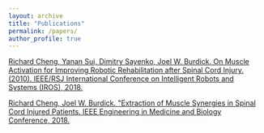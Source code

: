 ```yaml
---
layout: archive
title: "Publications"
permalink: /papers/
author_profile: true
---
```


[Richard Cheng, Yanan Sui, Dimitry Sayenko, Joel W. Burdick. On Muscle Activation for Improving Robotic Rehabilitation after Spinal Cord Injury. (2010). IEEE/RSJ International Conference on Intelligent Robots and Systems (IROS), 2018.](http://rcheng805.github.io/files/iros2018.pdf)

[Richard Cheng, Joel W. Burdick. "Extraction of Muscle Synergies in Spinal Cord Injured Patients. IEEE Engineering in Medicine and Biology Conference, 2018.](http://rcheng805.github.io/files/embc2018.pdf)
